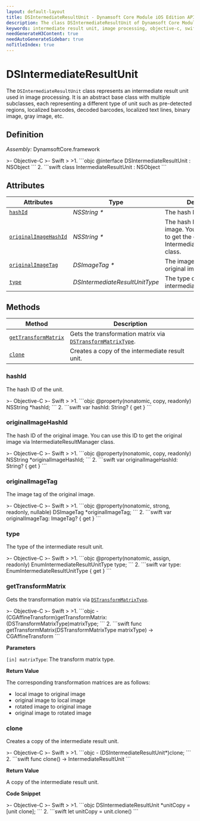 ```yaml
---
layout: default-layout
title: DSIntermediateResultUnit - Dynamsoft Core Module iOS Edition API Reference
description: The class DSIntermediateResultUnit of Dynamsoft Core Module represents an intermediate result unit used in image processing, which is an abstract base class with multiple subclasses.
keywords: intermediate result unit, image processing, objective-c, swift
needGenerateH3Content: true
needAutoGenerateSidebar: true
noTitleIndex: true
---
```


# DSIntermediateResultUnit

The `DSIntermediateResultUnit` class represents an intermediate result unit used in image processing. It is an abstract base class with multiple subclasses, each representing a different type of unit such as pre-detected regions, localized barcodes, decoded barcodes, localized text lines, binary image, gray image, etc.

## Definition

*Assembly:* DynamsoftCore.framework

<div class="sample-code-prefix"></div>
>- Objective-C
>- Swift
>
>1. 
```objc
@interface DSIntermediateResultUnit : NSObject
```
2. 
```swift
class IntermediateResultUnit : NSObject
```

## Attributes

| Attributes | Type | Description |
| ---------- | ---- | ----------- |
| [`hashId`](#hashid) | *NSString \** | The hash ID of the unit. |
| [`originalImageHashId`](#originalimagehashid) | *NSString \** | The hash ID of the original image. You can use this ID to get the original image via IntermediateResultManager class. |
| [`originalImageTag`](#originalimagetag) | *DSImageTag \** | The image tag of the original image. |
| [`type`](#type) | *DSIntermediateResultUnitType* | The type of the intermediate result unit. |

## Methods

| Method | Description |
|------- |-------------|
| [`getTransformMatrix`](#gettransformmatrix) | Gets the transformation matrix via [`DSTransformMatrixType`]({{site.enums}}/core/transform-matrix-type.html). |
| [`clone`](#clone) | Creates a copy of the intermediate result unit. |

### hashId

The hash ID of the unit.

<div class="sample-code-prefix"></div>
>- Objective-C
>- Swift
>
>1. 
```objc
@property(nonatomic, copy, readonly) NSString *hashId;
```
2. 
```swift
var hashId: String? { get }
```

### originalImageHashId

The hash ID of the original image. You can use this ID to get the original image via IntermediateResultManager class.

<div class="sample-code-prefix"></div>
>- Objective-C
>- Swift
>
>1. 
```objc
@property(nonatomic, copy, readonly) NSString *originalImageHashId;
```
2. 
```swift
var originalImageHashId: String? { get }
```

### originalImageTag

The image tag of the original image.

<div class="sample-code-prefix"></div>
>- Objective-C
>- Swift
>
>1. 
```objc
@property(nonatomic, strong, readonly, nullable) DSImageTag *originalImageTag;
```
2. 
```swift
var originalImageTag: ImageTag? { get }
```

### type

The type of the intermediate result unit.

<div class="sample-code-prefix"></div>
>- Objective-C
>- Swift
>
>1. 
```objc
@property(nonatomic, assign, readonly) EnumIntermediateResultUnitType type;
```
2. 
```swift
var type: EnumIntermediateResultUnitType { get }
```

### getTransformMatrix

Gets the transformation matrix via [`DSTransformMatrixType`]({{site.enums}}/core/transform-matrix-type.html).

<div class="sample-code-prefix"></div>
>- Objective-C
>- Swift
>
>1. 
```objc
-(CGAffineTransform)getTransformMatrix:(DSTransformMatrixType)matrixType;
```
2. 
```swift
func getTransformMatrix(DSTransformMatrixType matrixType) -> CGAffineTransform
```

**Parameters**

`[in] matrixType`: The transform matrix type.

**Return Value**

The corresponding transformation matrices are as follows:

- local image to original image
- original image to local image
- rotated image to original image
- original image to rotated image

### clone

Creates a copy of the intermediate result unit.

<div class="sample-code-prefix"></div>
>- Objective-C
>- Swift
>
>1. 
```objc
- (DSIntermediateResultUnit*)clone;
```
2. 
```swift
func clone() -> IntermediateResultUnit
```

**Return Value**

A copy of the intermediate result unit.

**Code Snippet**

<div class="sample-code-prefix"></div>
>- Objective-C
>- Swift
>
>1. 
```objc
DSIntermediateResultUnit *unitCopy = [unit clone];
```
2. 
```swift
let unitCopy = unit.clone()
```
